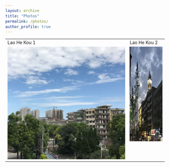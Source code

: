 ```yaml
---
layout: archive
title: "Photos"
permalink: /photos/
author_profile: true
---
```

<table>
  <tr>
    <td>Lao He Kou 1</td>
    <td>Lao He Kou 2</td>
  </tr>
  <tr>
  <td valign="top"><img src='/images/老河口1.jpg' alt="Lao He Kou1"/></td>
  <td valign="top"><img src='/images/老河口2.jpg' alt="Lao He Kou2" width=250 height=300/></td>
  </tr>
</table>
